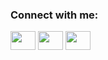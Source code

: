 <h3 align="left">Connect with me:</h3>
<p align="left">
<a href="[your link](https://twitter.com/NakarmiNoyal)" target="blank"><img align="center" src="https://cdn.jsdelivr.net/npm/simple-icons@3.0.1/icons/twitter.svg" alt="" height="30" width="40" /></a>
<a href="[your link](https://www.instagram.com/no_yell_nakarmi/)" target="blank"><img align="center" src="https://cdn.jsdelivr.net/npm/simple-icons@3.0.1/icons/linkedin.svg" alt="" height="30" width="40" /></a>
<a href="[your link](https://www.facebook.com/noyal.nakarmi.9)" target="blank"><img align="center" src="https://cdn.jsdelivr.net/npm/simple-icons@3.0.1/icons/facebook.svg" alt="" height="30" width="40" /></a>
</p>
